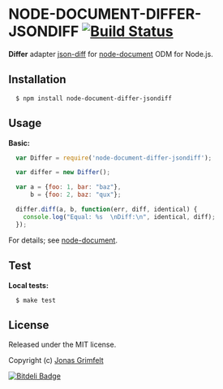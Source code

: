 # NODE-DOCUMENT-DIFFER-JSONDIFF [![Build Status](https://secure.travis-ci.org/grimen/node-document-differ-jsondiff.png)](http://travis-ci.org/grimen/node-document-differ-jsondiff)

**Differ** adapter [json-diff](https://github.com/flitbit/diff) for [node-document](https://github.com/grimen/node-document) ODM for Node.js.


## Installation

```shell
  $ npm install node-document-differ-jsondiff
```


## Usage

**Basic:**

```javascript
  var Differ = require('node-document-differ-jsondiff');

  var differ = new Differ();

  var a = {foo: 1, bar: "baz"},
      b = {foo: 2, baz: "qux"};

  differ.diff(a, b, function(err, diff, identical) {
    console.log("Equal: %s  \nDiff:\n", identical, diff);
  });
```

For details; see [node-document](https://github.com/grimen/node-document).


## Test

**Local tests:**

```shell
  $ make test
```


## License

Released under the MIT license.

Copyright (c) [Jonas Grimfelt](http://github.com/grimen)


[![Bitdeli Badge](https://d2weczhvl823v0.cloudfront.net/grimen/node-document-differ-jsondiff/trend.png)](https://bitdeli.com/free "Bitdeli Badge")

